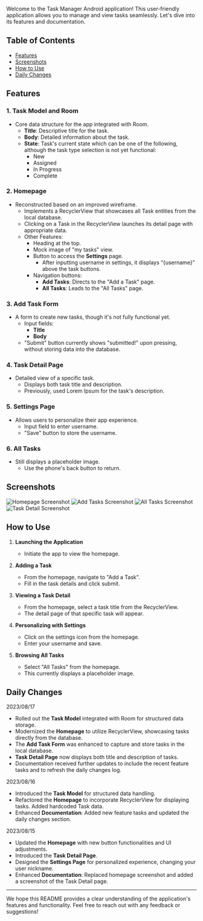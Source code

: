 Welcome to the Task Manager Android application! This user-friendly application allows you to manage and view tasks seamlessly. Let's dive into its features and documentation.

## Table of Contents
- [Features](#features)
- [Screenshots](#screenshots)
- [How to Use](#how-to-use)
- [Daily Changes](#daily-changes)

## Features

### 1. **Task Model and Room**
- Core data structure for the app integrated with Room.
    - **Title**: Descriptive title for the task.
    - **Body**: Detailed information about the task.
    - **State**: Task's current state which can be one of the following, although the task type selection is not yet functional:
        - New
        - Assigned
        - In Progress
        - Complete

### 2. **Homepage**
- Reconstructed based on an improved wireframe.
    - Implements a RecyclerView that showcases all Task entities from the local database.
    - Clicking on a Task in the RecyclerView launches its detail page with appropriate data.
    - Other Features:
        - Heading at the top.
        - Mock image of "my tasks" view.
        - Button to access the **Settings** page.
            - After inputting username in settings, it displays “{username}” above the task buttons.
        - Navigation buttons:
            - **Add Tasks**: Directs to the "Add a Task" page.
            - **All Tasks**: Leads to the "All Tasks" page.

### 3. **Add Task Form**
- A form to create new tasks, though it's not fully functional yet.
    - Input fields:
        - **Title**
        - **Body**
    - "Submit" button currently shows "submitted!" upon pressing, without storing data into the database.

### 4. **Task Detail Page**
- Detailed view of a specific task.
    - Displays both task title and description.
    - Previously, used Lorem Ipsum for the task's description.

### 5. **Settings Page**
- Allows users to personalize their app experience.
    - Input field to enter username.
    - "Save" button to store the username.

### 6. **All Tasks**
- Still displays a placeholder image.
    - Use the phone's back button to return.

## Screenshots

![Homepage Screenshot](images/taskmaster_home.png)
![Add Tasks Screenshot](images/taskmaster_add_tasks.png)
![All Tasks Screenshot](images/taskmaster_all_tasks.png)
![Task Detail Screenshot](images/taskmaster_tasks_detail.png)

## How to Use

1. **Launching the Application**
    - Initiate the app to view the homepage.

2. **Adding a Task**
    - From the homepage, navigate to "Add a Task".
    - Fill in the task details and click submit.

3. **Viewing a Task Detail**
    - From the homepage, select a task title from the RecyclerView.
    - The detail page of that specific task will appear.

4. **Personalizing with Settings**
    - Click on the settings icon from the homepage.
    - Enter your username and save.

5. **Browsing All Tasks**
    - Select "All Tasks" from the homepage.
    - This currently displays a placeholder image.

## Daily Changes

2023/08/17
- Rolled out the **Task Model** integrated with Room for structured data storage.
- Modernized the **Homepage** to utilize RecyclerView, showcasing tasks directly from the database.
- The **Add Task Form** was enhanced to capture and store tasks in the local database.
- **Task Detail Page** now displays both title and description of tasks.
- Documentation received further updates to include the recent feature tasks and to refresh the daily changes log.

2023/08/16
- Introduced the **Task Model** for structured data handling.
- Refactored the **Homepage** to incorporate RecyclerView for displaying tasks. Added hardcoded Task data.
- Enhanced **Documentation**: Added new feature tasks and updated the daily changes section.

2023/08/15
- Updated the **Homepage** with new button functionalities and UI adjustments.
- Introduced the **Task Detail Page**.
- Designed the **Settings Page** for personalized experience, changing your user nickname.
- Enhanced **Documentation**: Replaced homepage screenshot and added a screenshot of the Task Detail page.

---

[//]: # (The how to was generated by ChatGPT)
We hope this README provides a clear understanding of the application's features and functionality. Feel free to reach out with any feedback or suggestions!
